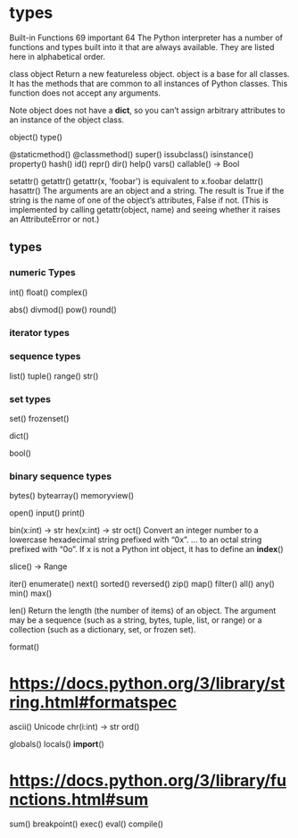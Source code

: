# types

Built-in Functions 69 important 64
The Python interpreter has a number of functions and types built into it that are always available. They are listed here in alphabetical order.

class object
Return a new featureless object. object is a base for all classes. It has the methods that are common to all instances of Python classes. This function does not accept any arguments.

Note object does not have a __dict__, so you can’t assign arbitrary attributes to an instance of the object class.

object()
type()

@staticmethod()
@classmethod()
super()
issubclass()
isinstance()
property()
hash()
id()
repr()
dir() 
help()
vars()
callable() -> Bool

setattr() 
getattr()
getattr(x, 'foobar') is equivalent to x.foobar
delattr()
hasattr()
The arguments are an object and a string. The result is True if the string is the name of one of the object’s attributes, False if not. (This is implemented by calling getattr(object, name) and seeing whether it raises an AttributeError or not.)

## types
### numeric Types
int() float() complex()

abs()
divmod()
pow()
round()

### iterator types 
### sequence types
list() tuple() range() 
str()

### set types
set()
frozenset()

dict()

bool()

### binary sequence types
bytes()
bytearray()
memoryview()

open()
input()
print()



bin(x:int) -> str
hex(x:int) -> str
oct()
Convert an integer number to a lowercase hexadecimal string prefixed with “0x”.
                      ... to an octal string prefixed with “0o”.
If x is not a Python int object, it has to define an __index__()


slice() -> Range

iter() 
enumerate()
next()
sorted()
reversed()
zip()
map() filter()
all() any()
min() max()

len()
Return the length (the number of items) of an object. 
The argument may be a sequence (such as a string, bytes, tuple, list, or range) or 
a collection (such as a dictionary, set, or frozen set).

format()
# https://docs.python.org/3/library/string.html#formatspec

ascii()
Unicode
chr(i:int) -> str 
ord()

globals() locals()
__import__()



# https://docs.python.org/3/library/functions.html#sum
sum()
breakpoint()
exec()
eval()
compile()












